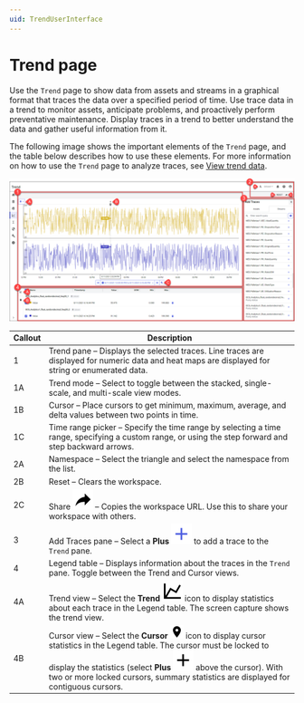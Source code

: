 ```yaml
---
uid: TrendUserInterface
---
```


# Trend page

Use the `Trend` page to show data from assets and streams in a graphical format that traces the data over a specified period of time. Use trace data in a trend to monitor assets, anticipate problems, and proactively perform preventative maintenance. Display traces in a trend to better understand the data and gather useful information from it.

The following image shows the important elements of the `Trend` page, and the table below describes how to use these elements. For more information on how to use the `Trend` page to analyze traces, see [View trend data](xref:GettingStartedWithTrendData).

![Trend page](images/Trend_full_page.png)

| Callout | Description |
|--|--|
| 1 | Trend pane &ndash; Displays the selected traces. Line traces are displayed for numeric data and heat maps are displayed for string or enumerated data. |
| 1A | Trend mode &ndash; Select to toggle between the stacked, single-scale, and multi-scale view modes. |
| 1B | Cursor &ndash; Place cursors to get minimum, maximum, average, and delta values between two points in time. |
| 1C | Time range picker &ndash; Specify the time range by selecting a time range, specifying a custom range, or using the step forward and step backward arrows. |
| 2A | Namespace &ndash; Select the triangle and select the namespace from the list. |
| 2B | Reset &ndash; Clears the workspace. |
| 2C | Share ![Share](../_icons/share.svg) &ndash; Copies the workspace URL. Use this to share your workspace with others. |
| 3 | Add Traces pane &ndash; Select a **Plus** ![Plus](../_icons/plus-thick-alt.svg) to add a trace to the `Trend` pane. |
| 4 | Legend table &ndash; Displays information about the traces in the `Trend` pane. Toggle between the Trend and Cursor views. |
| 4A | Trend view &ndash; Select the **Trend** ![Trend](../_icons/chart-line.svg) icon to display statistics about each trace in the Legend table. The screen capture shows the trend view. |
| 4B | Cursor view &ndash; Select the **Cursor** ![Cursor](../_icons/map-marker.svg) icon to display cursor statistics in the Legend table. The cursor must be locked to display the statistics (select **Plus** ![Plus](../_icons/plus-thick.svg) above the cursor). With two or more locked cursors, summary statistics are displayed for contiguous cursors. |
